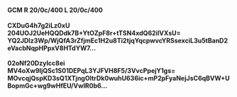 #### GCM R 20/0c/400 L 20/0c/400
**CXDuG4h7g2iLz0xU**<br/>**204UOJ2UeHQQDdk7B+YtOZpF8r+tTSN4xdQ62ilVXsU=**<br/>**YQ2JDIz3Wp/WjQfA3rZfjmEc1H2u8Ti2tjqYqcpwvcYRSsexciL3u5tBanD2eVacbNqpHPpxV8HTdYW7...**<br/><br/>
**02oNf20DzyIcc8ei**<br/>**MV4oXw9IjQSc1S01DEPqL3YJFVH8F5/3VvcPpejY1gs=**<br/>**MOvcqjQspKD3sQ1XTjngOltrDk0wuhU636ic+mP2pFyaNejJsC6qBVW+UBopmGc+wg9wHfEU/VwIR0b6...**